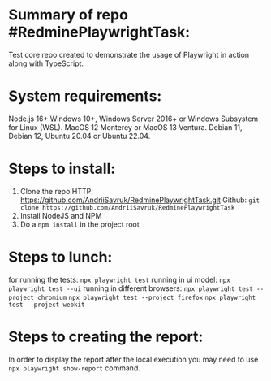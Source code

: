 # Summary of repo #RedminePlaywrightTask:

Test core repo created to demonstrate the usage of Playwright in action along with TypeScript.

# System requirements:

Node.js 16+
Windows 10+, Windows Server 2016+ or Windows Subsystem for Linux (WSL).
MacOS 12 Monterey or MacOS 13 Ventura.
Debian 11, Debian 12, Ubuntu 20.04 or Ubuntu 22.04.

# Steps to install:

1. Clone the repo
HTTP: https://github.com/AndriiSavruk/RedminePlaywrightTask.git 
Github: ```git clone https://github.com/AndriiSavruk/RedminePlaywrightTask```
2. Install NodeJS and NPM
3. Do a ``` npm install ``` in the project root

# Steps to lunch:

for running the tests:
```npx playwright test```
running in ui model:
```npx playwright test --ui```
running in different browsers:
```npx playwright test --project chromium```
```npx playwright test --project firefox```
```npx playwright test --project webkit```

# Steps to creating the report:

In order to display the report after the local execution you may need to use ```npx playwright show-report``` command.